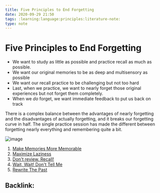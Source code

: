 ```yaml
---
title: Five Principles to End Forgetting
date: 2020-09-29 21:50
tags: :learning:language:principles:literature-note:
type: note
---
```


# Five Principles to End Forgetting #

* We want to study as little as possible and practice recall as much as possible.
* We want our original memories to be as deep and multisensory as possible
* We want our recall practice to be challenging but not too hard
* Last, when we practice, we want to nearly forget those original experiences but not forget them completely.
* When we *do* forget, we want immediate feedback to put us back on track

There is a complex balance between the advantages of nearly forgetting and the disadvantages of actually forgetting, and
it breaks our forgetting curve in half. The single practice session has made the different between forgetting nearly
everything and remembering quite a bit.

![image](./images/recall_curve.png)

1. [Make Memories More Memorable](20200929215147-make_memories_more_memorable.md)
2. [Maximize Laziness](20200930172453-maximize_laziness.md)
3. [Don't review. Recall!](20200930173441-don't_review_recall.md)
4. [Wait, Wait! Don't Tell Me](20200930174635-wait_wait_don't_tell_me.md)
5. [Rewrite The Past](20200930175032-rewrite_the_past.md)

Backlink:
----
